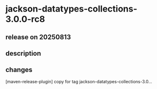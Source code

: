 # jackson-datatypes-collections-3.0.0-rc8

## release on 20250813
## description
## changes
[maven-release-plugin] copy for tag jackson-datatypes-collections-3.0…

